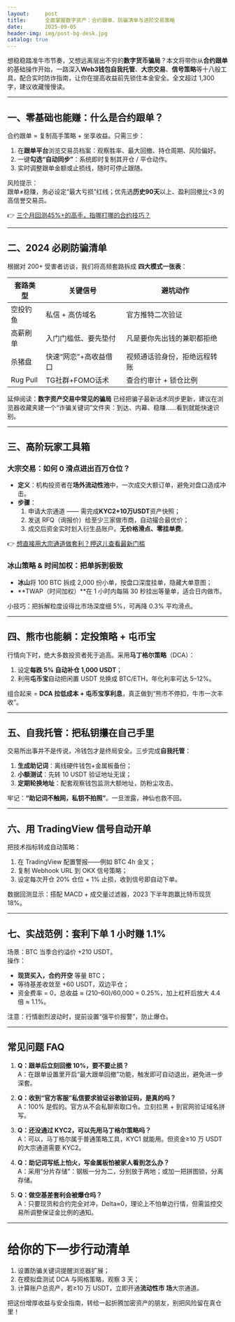 ```yaml
---
layout:     post
title:      全面掌握数字资产：合约跟单、防骗清单与进阶交易策略
date:       2025-09-05
header-img: img/post-bg-desk.jpg
catalog: true
---
```


想稳稳踏准牛市节奏，又想远离层出不穷的**数字货币骗局**？本文将带你从**合约跟单**的基础操作开始，一路深入**Web3钱包自我托管**、**大宗交易**、**信号策略**等十八般工具，配合实时防诈指南，让你在提高收益前先锁住本金安全。全文超过 1,300 字，建议收藏慢慢读。

---

## 一、零基础也能赚：什么是合约跟单？

合约跟单 = 复制高手策略 + 坐享收益。只需三步：

1. 在**跟单平台**浏览交易员档案：观察胜率、最大回撤、持仓周期、风险偏好。
2. 一键**勾选“自动同步”**：系统即时复制其开仓 / 平仓动作。
3. 实时调整跟单金额或止损线，随时可停止跟随。

风险提示：  
跟单≠稳赚，务必设定“最大亏损”红线；优先选**历史90天**以上、盈利回撤比<3 的高信誉交易员。

👉 [三个月回测45%+的高手，指哪打哪的合约技巧？](https://okxdog.com/)

---

## 二、2024 必刷防骗清单

根据对 200+ 受害者访谈，我们将高频套路拆成 **四大模式一张表**：  

| 套路类型 | 关键信号 | 避坑动作 |
| --- | --- | --- |
| 空投钓鱼 | 私信 + 高仿域名 | 官方推特二次验证 |
| 高薪刷单 | 入门门槛低、要先垫付 | 凡是要你先出钱的兼职都拒绝 |
| 杀猪盘 | 快速“网恋”+高收益借口 | 视频通话验身份，拒绝远程转账 |
| Rug Pull | TG社群+FOMO话术 | 查合约审计 + 锁仓比例 |

延伸阅读：**数字资产交易中常见的骗局** 已经把骗子最新话术同步更新，建议在浏览器收藏夹建一个“诈骗关键词”文件夹：到达、内幕、稳赚……看到就能快速识别。

---

## 三、高阶玩家工具箱

### 大宗交易：如何 0 滑点进出百万仓位？

* **定义**：机构投资者在**场外流动性池**中，一次成交大额订单，避免对盘口造成冲击。  
* **步骤**：  
  1. 申请大宗通道 —— 需完成**KYC2+10万USDT**资产快照；  
  2. 发送 RFQ（询报价）给至少三家做市商，自动撮合最优价；  
  3. 成交后资金实时划入衍生品账户。**无价格滑点、零挂单费**。  

👉 [想直接用大宗通道做套利？押这儿查看最新门槛](https://okxdog.com/)

### 冰山策略 & 时间加权：把单拆到极致

* **冰山**将 100 BTC 拆成 2,000 份小单，按盘口深度挂单，隐藏大单意图；  
* **TWAP（时间加权）**在 1 小时内每隔 30 秒挂出等量单，适合日内做市。  

小技巧：把拆解粒度设得比市场深度细 5%，可再降 0.3% 平均滑点。

---

## 四、熊市也能躺：定投策略 + 屯币宝

行情向下时，绝大多数投资者死于追高。采用**马丁格尔策略**（DCA）：

1. 设定**每跌 5% 自动补仓 1,000 USDT**；  
2. 利用**屯币宝**自动把闲置 USDT 兑换成 BTC/ETH，年化利率可达 5–12%。  

组合起来 = **DCA 拉低成本 + 屯币宝享利息**，真正做到“熊市不停扣，牛市一次丰收”。

---

## 五、自我托管：把私钥攥在自己手里

交易所出事并不是传说，冷钱包才是终局安全。三步完成**自我托管**：

1. **生成助记词**：离线硬件钱包+金属板备份；  
2. **小额测试**：先转 10 USDT 验证地址无误；  
3. **定期轮换地址**：配套观察钱包监测大额地址，防粉尘攻击。

牢记：**“助记词不触网，私钥不拍照”**。一旦泄露，神仙也救不回。

---

## 六、用 TradingView 信号自动开单

把技术指标转成自动策略：

1. 在 TradingView 配置警报——例如 BTC 4h 金叉；  
2. 复制 Webhook URL 到 OKX 信号策略；  
3. 设定每次开仓 20% 仓位 + 1% 止损，收到信号即自动下单。

数据回测显示：搭配 MACD + 成交量过滤器，2023 下半年跑赢比特币现货 18%。

---

## 七、实战范例：套利下单 1 小时赚 1.1%

场景：BTC 当季合约溢价 +210 USDT。  
操作：

* **现货买入，合约开空** 等量 BTC；  
* 等待基差收敛至 +60 USDT，双边平仓；  
* 资金费率 = 0，总收益 ≈ (210–60)/60,000 = 0.25%，加上杠杆后放大 4.4 倍 ≈ 1.1%。

注意：行情剧烈波动时，提前设置“强平价报警”，防止爆仓。

---

## 常见问题 FAQ

1. **Q：跟单后立刻回撤 10%，要不要止损？**  
   A：在跟单设置里开启“最大跟单回撤”功能，触发即可自动退出，避免进一步深套。

2. **Q：收到“官方客服”私信要求验证谷歌验证码，是真的吗？**  
   A：100% 是假的。官方从不会私聊索取口令。立刻拉黑 + 到官网验证域名拼写。

3. **Q：还没通过 KYC2，可以先用马丁格尔策略吗？**  
   A：可以，马丁格尔属于普通策略工具，KYC1 就能用。但资金≥10 万 USDT 的大宗通道需要 KYC2。

4. **Q：助记词写纸上怕火，写金属板怕被家人看到怎么办？**  
   A：采用“分片存储”：钢板一分为二，分别放于两地；或加一把拼图锁，分离存储。

5. **Q：做空基差套利会被爆仓吗？**  
   A：只要现货和合约完全对冲，Delta≈0，理论上不怕单边行情，但需监控交易所调整保证金比例的通知。

---

# 给你的下一步行动清单

1. 设置防骗关键词提醒浏览器扩展；  
2. 在模拟盘测试 DCA 与网格策略，观察 3 天；  
3. 计算账户总资产，若≥10 万 USDT，立即开通**流动性市 场**大宗通道。  

把这份增厚收益与安全指南，转给一起折腾加密资产的朋友，别把风险留在真仓里！